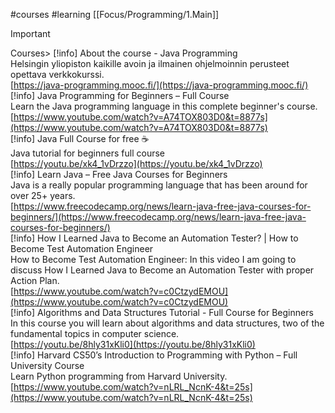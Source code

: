 
#courses #learning 
[[Focus/Programming/1.Main]]


> [!important]  
> Courses> [!info] About the course - Java Programming  
> Helsingin yliopiston kaikille avoin ja ilmainen ohjelmoinnin perusteet opettava verkkokurssi.  
> [https://java-programming.mooc.fi/](https://java-programming.mooc.fi/)  
> [!info] Java Programming for Beginners – Full Course  
> Learn the Java programming language in this complete beginner's course.  
> [https://www.youtube.com/watch?v=A74TOX803D0&t=8877s](https://www.youtube.com/watch?v=A74TOX803D0&t=8877s)  
> [!info] Java Full Course for free ☕  
> Java tutorial for beginners full course  
> [https://youtu.be/xk4_1vDrzzo](https://youtu.be/xk4_1vDrzzo)  
> [!info] Learn Java – Free Java Courses for Beginners  
> Java is a really popular programming language that has been around for over 25+ years.  
> [https://www.freecodecamp.org/news/learn-java-free-java-courses-for-beginners/](https://www.freecodecamp.org/news/learn-java-free-java-courses-for-beginners/)  
> [!info] How I Learned Java to Become an Automation Tester? | How to Become Test Automation Engineer  
> How to Become Test Automation Engineer: In this video I am going to discuss How I Learned Java to Become an Automation Tester with proper Action Plan.  
> [https://www.youtube.com/watch?v=c0CtzydEMOU](https://www.youtube.com/watch?v=c0CtzydEMOU)  
> [!info] Algorithms and Data Structures Tutorial - Full Course for Beginners  
> In this course you will learn about algorithms and data structures, two of the fundamental topics in computer science.  
> [https://youtu.be/8hly31xKli0](https://youtu.be/8hly31xKli0)  
> [!info] Harvard CS50’s Introduction to Programming with Python – Full University Course  
> Learn Python programming from Harvard University.  
> [https://www.youtube.com/watch?v=nLRL_NcnK-4&t=25s](https://www.youtube.com/watch?v=nLRL_NcnK-4&t=25s)  
  
  